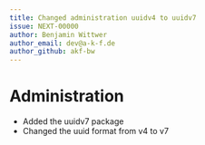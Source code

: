 ```yaml
---
title: Changed administration uuidv4 to uuidv7
issue: NEXT-00000
author: Benjamin Wittwer
author_email: dev@a-k-f.de
author_github: akf-bw
---
```

# Administration
* Added the uuidv7 package
* Changed the uuid format from v4 to v7